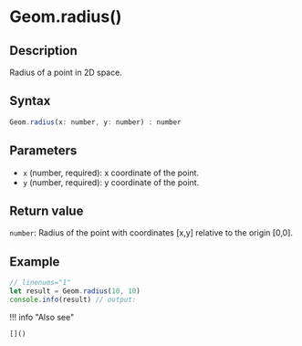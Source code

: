 # Geom.radius()

## Description
Radius of a point in 2D space.

## Syntax
```javascript
Geom.radius(x: number, y: number) : number
```

## Parameters
- `x` (number, required): x coordinate of the point.
- `y` (number, required): y coordinate of the point.

## Return value
`number`: Radius of the point with coordinates [x,y] relative to the origin [0,0].

## Example
```javascript
// linenums="1"
let result = Geom.radius(10, 10)
console.info(result) // output:
```

!!! info "Also see"

    []()